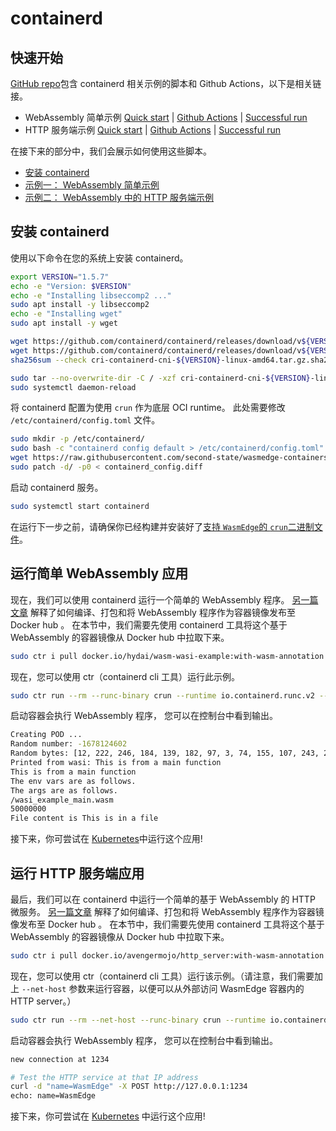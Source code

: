 # containerd

## 快速开始

[GitHub repo](https://github.com/second-state/wasmedge-containers-examples/)包含 containerd 相关示例的脚本和 Github Actions，以下是相关链接。

* WebAssembly 简单示例 [Quick start](https://github.com/second-state/wasmedge-containers-examples/blob/main/containerd/README.md) | [Github Actions](https://github.com/second-state/wasmedge-containers-examples/blob/main/.github/workflows/containerd.yml) | [Successful run](https://github.com/second-state/wasmedge-containers-examples/runs/4328930139?check_suite_focus=true#step:4:25)
* HTTP 服务端示例 [Quick start](https://github.com/second-state/wasmedge-containers-examples/blob/main/containerd/http_server/README.md) | [Github Actions](https://github.com/second-state/wasmedge-containers-examples/blob/main/.github/workflows/containerd-server.yml) | [Successful run](https://github.com/second-state/wasmedge-containers-examples/runs/4328930141?check_suite_focus=true#step:4:44)

在接下来的部分中，我们会展示如何使用这些脚本。

* [安装 containerd](#安装-containerd)
* [示例一： WebAssembly 简单示例](#运行简单-WebAssembly-应用)
* [示例二： WebAssembly 中的 HTTP 服务端示例](#运行-HTTP-服务端应用)

## 安装 containerd

使用以下命令在您的系统上安装 containerd。

```bash
export VERSION="1.5.7"
echo -e "Version: $VERSION"
echo -e "Installing libseccomp2 ..."
sudo apt install -y libseccomp2
echo -e "Installing wget"
sudo apt install -y wget

wget https://github.com/containerd/containerd/releases/download/v${VERSION}/cri-containerd-cni-${VERSION}-linux-amd64.tar.gz
wget https://github.com/containerd/containerd/releases/download/v${VERSION}/cri-containerd-cni-${VERSION}-linux-amd64.tar.gz.sha256sum
sha256sum --check cri-containerd-cni-${VERSION}-linux-amd64.tar.gz.sha256sum

sudo tar --no-overwrite-dir -C / -xzf cri-containerd-cni-${VERSION}-linux-amd64.tar.gz
sudo systemctl daemon-reload
```

将 containerd 配置为使用 `crun` 作为底层 OCI runtime。
此处需要修改 `/etc/containerd/config.toml` 文件。

```bash
sudo mkdir -p /etc/containerd/
sudo bash -c "containerd config default > /etc/containerd/config.toml"
wget https://raw.githubusercontent.com/second-state/wasmedge-containers-examples/main/containerd/containerd_config.diff
sudo patch -d/ -p0 < containerd_config.diff
```

启动 containerd 服务。

```bash
sudo systemctl start containerd
```

在运行下一步之前，请确保你已经构建并安装好了[支持 `WasmEdge`的 `crun`二进制文件](../container/crun.md)。

## 运行简单 WebAssembly 应用

现在，我们可以使用 containerd 运行一个简单的 WebAssembly 程序。
[另一篇文章](../demo/wasi.md) 解释了如何编译、打包和将 WebAssembly 程序作为容器镜像发布至 Docker hub 。
在本节中，我们需要先使用 containerd 工具将这个基于 WebAssembly 的容器镜像从 Docker hub 中拉取下来。

```bash
sudo ctr i pull docker.io/hydai/wasm-wasi-example:with-wasm-annotation
```

现在，您可以使用 ctr（containerd cli 工具）运行此示例。

```bash
sudo ctr run --rm --runc-binary crun --runtime io.containerd.runc.v2 --label module.wasm.image/variant=compat docker.io/hydai/wasm-wasi-example:with-wasm-annotation wasm-example /wasi_example_main.wasm 50000000
```

启动容器会执行 WebAssembly 程序， 您可以在控制台中看到输出。

```bash
Creating POD ...
Random number: -1678124602
Random bytes: [12, 222, 246, 184, 139, 182, 97, 3, 74, 155, 107, 243, 20, 164, 175, 250, 60, 9, 98, 25, 244, 92, 224, 233, 221, 196, 112, 97, 151, 155, 19, 204, 54, 136, 171, 93, 204, 129, 177, 163, 187, 52, 33, 32, 63, 104, 128, 20, 204, 60, 40, 183, 236, 220, 130, 41, 74, 181, 103, 178, 43, 231, 92, 211, 219, 47, 223, 137, 70, 70, 132, 96, 208, 126, 142, 0, 133, 166, 112, 63, 126, 164, 122, 49, 94, 80, 26, 110, 124, 114, 108, 90, 62, 250, 195, 19, 189, 203, 175, 189, 236, 112, 203, 230, 104, 130, 150, 39, 113, 240, 17, 252, 115, 42, 12, 185, 62, 145, 161, 3, 37, 161, 195, 138, 232, 39, 235, 222]
Printed from wasi: This is from a main function
This is from a main function
The env vars are as follows.
The args are as follows.
/wasi_example_main.wasm
50000000
File content is This is in a file
```

接下来，你可尝试在 [Kubernetes](../../kubernetes/kubernetes.md)中运行这个应用!

## 运行 HTTP 服务端应用

最后，我们可以在 containerd 中运行一个简单的基于 WebAssembly 的 HTTP 微服务。
[另一篇文章](../demo/server.md) 解释了如何编译、打包和将 WebAssembly 程序作为容器镜像发布至 Docker hub 。
在本节中，我们需要先使用 containerd 工具将这个基于 WebAssembly 的容器镜像从 Docker hub 中拉取下来。

```bash
sudo ctr i pull docker.io/avengermojo/http_server:with-wasm-annotation
```

现在，您可以使用 ctr（containerd cli 工具）运行该示例。（请注意，我们需要加上 `--net-host` 参数来运行容器，以便可以从外部访问 WasmEdge 容器内的 HTTP server。）

```bash
sudo ctr run --rm --net-host --runc-binary crun --runtime io.containerd.runc.v2 --label module.wasm.image/variant=compat docker.io/avengermojo/http_server:with-wasm-annotation http-server-example /http_server.wasm
```

启动容器会执行 WebAssembly 程序， 您可以在控制台中看到输出。

```bash
new connection at 1234

# Test the HTTP service at that IP address
curl -d "name=WasmEdge" -X POST http://127.0.0.1:1234
echo: name=WasmEdge
```

接下来，你可尝试在 [Kubernetes](../../kubernetes/kubernetes.md) 中运行这个应用!
